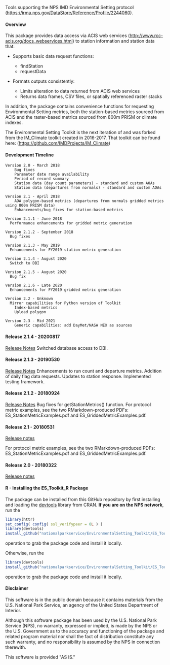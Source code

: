 Tools supporting the NPS IMD Environmental Setting protocol (https://irma.nps.gov/DataStore/Reference/Profile/2244060).   

#### Overview ####

This package provides data access via ACIS web services (http://www.rcc-acis.org/docs_webservices.html) to station information and station data that:

+ Supports basic data request functions:

  * findStation
  * requestData

+ Formats outputs consistently:

  * Limits alteration to data returned from ACIS web services
  * Returns data frames, CSV files, or spatially referenced raster stacks
  
In addition, the package contains convenience functions for requesting Environmental Setting metrics, both the station-based metrics sourced from ACIS and the raster-based metrics sourced from 800m PRISM or climate indexes. 

The Environmental Setting Toolkit is the next iteration of and was forked from the IM_Climate toolkit created in 2016-2017. That toolkit can be found here: (https://github.com/IMDProjects/IM_Climate)

#### Development Timeline

	Version 2.0 - March 2018
		Bug fixes
		Parameter date range availability
		Period of record summary 
		Station data (day count parameters) - standard and custom AOAs
		Station data (departures from normals) - standard and custom AOAs

	Version 2.1 - April 2018
		AOA polygon-based metrics (departures from normals gridded metrics using 800m PRISM data)
		Enhancements/bug fixes for station-based metrics

	Version 2.1.1 - June 2018
	  Performance enhancements for gridded metric generation

	Version 2.1.2 - September 2018
	  Bug fixes

	Version 2.1.3 - May 2019
	  Enhancements for FY2019 station metric generation

	Version 2.1.4 - August 2020
	  Switch to DBI

	Version 2.1.5 - August 2020
	  Bug fix

	Version 2.1.6 - Late 2020
	  Enhancements for FY2019 gridded metric generation

	Version 2.2 - Unknown
	  Mirror capabilities for Python version of Toolkit
		Index-based metrics
		Upload polygon

	Version 2.3 - Mid 2021
		Generic capabilities: add DayMet/NASA NEX as sources 

#### Release 2.1.4 - 20200817 #### 
[Release Notes](https://github.com/nationalparkservice/EnvironmentalSetting_Toolkit/releases/tag/v2.1.4)
Switched database access to DBI.

#### Release 2.1.3 - 20190530 #### 
[Release Notes](https://github.com/nationalparkservice/EnvironmentalSetting_Toolkit/releases/tag/v2.1.3)
Enhancements to run count and departure metrics.  Addition of daily flag data requests. Updates to station response. Implemented testing framework.

#### Release 2.1.2 - 20180924 #### 
[Release Notes](https://github.com/nationalparkservice/EnvironmentalSetting_Toolkit/releases/tag/v2.1.2)
Bug fixes for getStationMetrics() function.  For protocol metric examples, see the two RMarkdown-produced PDFs: ES_StationMetricExamples.pdf and ES_GriddedMetricExamples.pdf.

#### Release 2.1 - 20180531 ####
[Release notes](https://github.com/nationalparkservice/EnvironmentalSetting_Toolkit/releases)

For protocol metric examples, see the two RMarkdown-produced PDFs: ES_StationMetricExamples.pdf and ES_GriddedMetricExamples.pdf.

		
#### Release 2.0 - 20180322 ####

[Release notes](https://github.com/nationalparkservice/EnvironmentalSetting_Toolkit/releases)

#### R - Installing the ES_Toolkit_R Package ####

The package can be installed from this GitHub repository by first installing and loading the [devtools](https://github.com/hadley/devtools) library from CRAN. __If you are on the NPS network__, run the

```R
library(httr)
set_config( config( ssl_verifypeer = 0L ) )
library(devtools)
install_github("nationalparkservice/EnvironmentalSetting_Toolkit/ES_Toolkit_R")
```
operation to grab the package code and install it locally. 


Otherwise, run the

```R
library(devtools)
install_github("nationalparkservice/EnvironmentalSetting_Toolkit/ES_Toolkit_R")
```
operation to grab the package code and install it locally.

#### Disclaimer ####
This software is in the public domain because it contains materials from the U.S. National Park Service, an agency of the United States Department of Interior.

Although this software package has been used by the U.S. National Park Service (NPS), no warranty, expressed or implied, is made by the NPS or the U.S. Government as to the accuracy and functioning of the package and related program material nor shall the fact of distribution constitute any such warranty, and no responsibility is assumed by the NPS in connection therewith.

This software is provided "AS IS."

